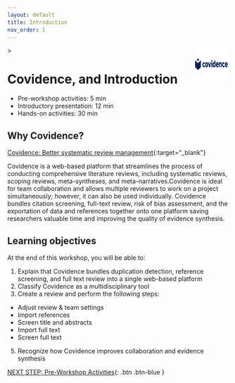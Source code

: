 ```yaml
---
layout: default
title: Introduction 
nav_order: 1
---
```

<img src="images/covidence.png" alt="image description" style="float:right;width:80px;height:80px;"> > 

# Covidence, and Introduction

- Pre-workshop activities: 5 min 
- Introductory presentation: 12 min
- Hands-on activities: 30 min

## Why Covidence? 

[Covidence: Better systematic review management](https://www.covidence.org/){:target="_blank"} 

Covidence is a web-based platform that streamlines the process of conducting comprehensive literature reviews, including systematic reviews, scoping reviews, meta-syntheses, and meta-narratives.Covidence is ideal for team collaboration and allows multiple reviewers to work on a project simultaneously; however, it can also be used individually. Covidence bundles citation screening, full-text review, risk of bias assessment, and the exportation of data and references together onto one platform saving researchers valuable time and improving the quality of evidence synthesis. 

## Learning objectives

At the end of this workshop, you will be able to:

1. Explain that Covidence bundles duplication detection, reference screening, and full text review into a single web-based platform
2. Classify Covidence as a multidisciplinary tool
3. Create a review and perform the following steps:
- Adjust review & team settings
- Import references
- Screen title and abstracts
- Import full text
- Screen full text
5. Recognize how Covidence improves collaboration and evidence synthesis

[NEXT STEP: Pre-Workshop Activities](pre-workshop.html){: .btn .btn-blue }

